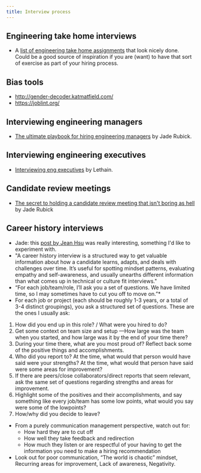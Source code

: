 ```yaml
---
title: Interview process
---
```


## Engineering take home interviews

* A [list of engineering take home assignments](https://homework.adhoc.team/assignments/) that look nicely done. Could be a good source of inspiration if you are (want) to have that sort of exercise as part of your hiring process.

## Bias tools

* http://gender-decoder.katmatfield.com/
* https://joblint.org/

## Interviewing engineering managers

* [The ultimate playbook for hiring engineering managers](https://www.rubick.com/interviewing-engineering-managers/) by Jade Rubick.

## Interviewing engineering executives

* [Interviewing eng executives](https://lethain.com/interviewing-eng-executives/) by Lethain.

## Candidate review meetings

* [The secret to holding a candidate review meeting that isn't boring as hell](https://www.rubick.com/candidate-review-meeting/) by Jade Rubick

## Career history interviews

* Jade: this [post by Jean Hsu](https://jeanhsu.substack.com/p/all-about-career-history-interviews) was really interesting, something I'd like to experiment with.
* "A career history interview is a structured way to get valuable information about how a candidate learns, adapts, and deals with challenges over time. It’s useful for spotting mindset patterns, evaluating empathy and self-awareness, and usually unearths different information than what comes up in technical or culture fit interviews."
* “For each job/team/role, I’ll ask you a set of questions. We have limited time, so I may sometimes have to cut you off to move on.”*
* For each job or project (each should be roughly 1-3 years, or a total of 3-4 distinct groupings), you ask a structured set of questions. These are the ones I usually ask:

1. How did you end up in this role? / What were you hired to do?
2. Get some context on team size and setup —How large was the team when you started, and how large was it by the end of your time there?
3. During your time there, what are you most proud of? Reflect back some of the positive things and accomplishments.
4. Who did you report to? At the time, what would that person would have said were your strengths? At the time, what would that person have said were some areas for improvement?
5. If there are peers/close collaborators/direct reports that seem relevant, ask the same set of questions regarding strengths and areas for improvement.
6. Highlight some of the positives and their accomplishments, and say something like every job/team has some low points, what would you say were some of the lowpoints?
7. How/why did you decide to leave?

* From a purely communication management perspective, watch out for:
  * How hard they are to cut off
  * How well they take feedback and redirection
  * How much they listen or are respectful of your having to get the information you need to make a hiring recommendation
* Look out for poor communication, “The world is chaotic” mindset, Recurring areas for improvement, Lack of awareness, Negativity.

